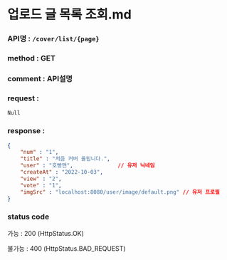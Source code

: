 # 업로드 글 목록 조회.md
### API명 : `/cover/list/{page}`

### method : GET

### comment : API설명

### request :
    Null

### response :
~~~json
{
    "num" : "1",
    "title" : "처음 커버 올립니다.",
    "user" : "호빵맨",              // 유저 닉네임
    "createAt" : "2022-10-03",
    "view" : "2",
    "vote" : "1",
    "imgSrc" : "localhost:8080/user/image/default.png" // 유저 프로필
}
~~~

### status code
가능 : 200 (HttpStatus.OK)

불가능 : 400 (HttpStatus.BAD_REQUEST)